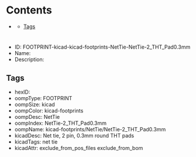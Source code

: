 



Contents
========

* [](#)
	* [Tags](#tags)

# 

- ID: FOOTPRINT-kicad-kicad-footprints-NetTie-NetTie-2_THT_Pad0.3mm
- Name: 
- Description: 

## Tags

- hexID: 
- oompType: FOOTPRINT
- oompSize: kicad
- oompColor: kicad-footprints
- oompDesc: NetTie
- oompIndex: NetTie-2_THT_Pad0.3mm
- oompName: kicad-footprints/NetTie/NetTie-2_THT_Pad0.3mm
- kicadDesc: Net tie, 2 pin, 0.3mm round THT pads
- kicadTags: net tie
- kicadAttr: exclude_from_pos_files exclude_from_bom
